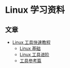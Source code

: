 # Linux 学习资料



## 文章
* [Linux 工具快速教程](http://linuxtools-rst.readthedocs.io/zh_CN/latest/index.html)
    - [Linux 基础](http://linuxtools-rst.readthedocs.io/zh_CN/latest/base/index.html)
    - [Linux 工具进阶](http://linuxtools-rst.readthedocs.io/zh_CN/latest/advance/index.html)
    - [工具参考篇](http://linuxtools-rst.readthedocs.io/zh_CN/latest/tool/index.html)
